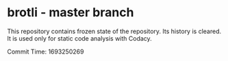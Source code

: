 # brotli - master branch

This repository contains frozen state of the repository.
Its history is cleared. It is used only for static code
analysis with Codacy.

Commit Time: 1693250269